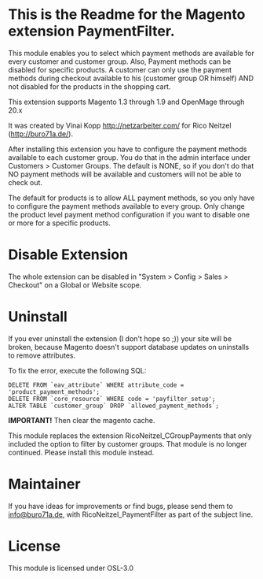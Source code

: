 # This is the Readme for the Magento extension PaymentFilter.

This module enables you to select which payment methods are available for
every customer and customer group. Also, Payment methods can be disabled for specific
products. A customer can only use the payment methods during checkout
available to his (customer group OR himself) AND not disabled for the products in the
shopping cart.

This extension supports Magento 1.3 through 1.9 and OpenMage through 20.x

It was created by Vinai Kopp http://netzarbeiter.com/ for Rico Neitzel
(http://buro71a.de/).

After installing this extension you have to configure the payment
methods available to each customer group. You do that in the admin interface
under Customers > Customer Groups. The default is NONE, so if you don't do that NO
payment methods will be available and customers will not be able to check out.

The default for products is to allow ALL payment methods, so you only have to configure
the payment methods available to every group. Only change the product level payment method
configuration if you want to disable one or more for a specific products.

# Disable Extension

The whole extension can be disabled in "System > Config > Sales > Checkout" on a
Global or Website scope.

# Uninstall

If you ever uninstall the extension (I don't hope so ;)) your site will be broken, because
Magento doesn't support database updates on uninstalls to remove attributes.

To fix the error, execute the following SQL:

    DELETE FROM `eav_attribute` WHERE attribute_code = 'product_payment_methods';
    DELETE FROM `core_resource` WHERE code = 'payfilter_setup';
    ALTER TABLE `customer_group` DROP `allowed_payment_methods`;

**IMPORTANT!** Then clear the magento cache.

This module replaces the extension RicoNeitzel_CGroupPayments that only included
the option to filter by customer groups. That module is no longer continued.
Please install this module instead.

# Maintainer

If you have ideas for improvements or find bugs, please send them to info@buro71a.de,
with RicoNeitzel_PaymentFilter as part of the subject line.

# License

This module is licensed under OSL-3.0
